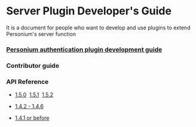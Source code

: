 # Server Plugin Developer's Guide

It is a document for people who want to develop and use plugins to extend Personium's server function

### [Personium authentication plugin development guide](./Personium_AuthenticationPluginDeveloperManual.html)

### Contributor guide

### API Reference<br>
* [1.5.0](../apiref/1.5.0/000_Rest_API_Reference.html)&nbsp;&nbsp;[1.5.1](../apiref/1.5.1/000_Rest_API_Reference.html)&nbsp;&nbsp;[1.5.2](../apiref/1.5.2/000_Rest_API_Reference.html)

* [1.4.2 - 1.4.6](../apiref/1.4.6/000_Rest_API_Reference.html)

* [1.4.1 or before](http://personium.io/docs/api/1.3.25/English/English.htm#docs/WelcometoPCSDocumentation.htm)
